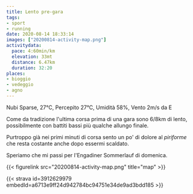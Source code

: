 ```yaml
---
title: Lento pre-gara
tags:
- sport
- running
date: 2020-08-14 18:33:14
images: ["20200814-activity-map.png"]
activitydata:
  pace: 4:60min/km
  elevation: 33mt
  distance: 6.47km
  duration: 32:20
places:
- bioggio
- vedeggio
- agno
---
```


Nubi Sparse, 27°C, Percepito 27°C, Umidità 58%, Vento 2m/s da E

<!--more-->

Come da tradizione l'ultima corsa prima di una gara sono 6/8km di lento, possibilmente con battiti bassi più qualche allungo finale.

Purtroppo già nei primi minuti di corsa sento un po' di dolore al _piriforme_ che resta costante anche dopo essermi scaldato.

Speriamo che mi passi per l'Engadiner Sommerlauf di domenica.


{{< figurelink src="20200814-activity-map.png" title="map" >}}


{{< strava id=3912629979 embedId=a6713e9ff24d942784bc94751e34de9ad3bdd185 >}}

